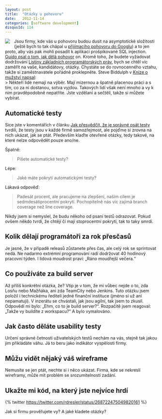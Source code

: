 ```yaml
---
layout: post
title:  "Otázky u pohovoru"
date:   2012-11-14
categories: [software development]
disqusId: 114
---
```

<div style="float: left; margin: 0 1em 1em 0; text-align: center;"><a href="http://www.flickr.com/photos/bantercz/6539198603/in/photostream"><img src="http://farm8.staticflickr.com/7164/6539198603_c38604cb89_m.jpg" /></a></div>Jsou firmy, kde vás u pohovoru budou dusit na asymptotické složitosti (ještě bych to tak chápal u <a href="/item/106">přijímacího pohovoru do Googlu</a>) a to jen proto, aby vás pak mohli posadit k aplikaci prošpikované SQL injection. <a href="http://www.sw-samuraj.cz/2012/11/jak-delam-java-pohovor.html">Guido psal o tom, jak dělá pohovor</a> on. Kromě toho, že budete vyžadovat dodržování <a href="/item/109">Listiny základních programátorských práv</a>, bych se chtěl víc zaměřit na vaše, kandidátovy, otázky. Chystáte se do rovnocenného vztahu, takže si zaměstnavatele pořádně proklepněte. Steve Biddulph v <a href="http://www.kosmas.cz/detail.asp?cislo=164279&amp;afil=1102">Knize o mužství napsal</a>:
<div style="clear:both"></div>
> Někteří lidé nemají na výběr. Mají mizernou a špatně placenou práci a s tím, co za ni dostanou, sotva vyjdou. Takových lidí však není mnoho a
 vy k nim pravděpodobně nepatříte. Jste vzdělaní a sečtělí, takže si můžete vybírat.
<!--more-->

Automatické testy
------
Sice jste v komentářích v článku <a href="/item/112">Jak přesvědčit, že je správné psát testy</a> tvrdili, že testy jsou v každé firmě samozřejmost, ale pojďme si zrovna na nich ukázat, jak se ptát. Především klaďte otevřené otázky, tedy takové, na které nelze odpovědět pouze ano/ne.

Špatně:

>Píšete automatické testy?

Lépe:

> Jaké máte pokrytí automatickými testy?

Lákavá odpověď:
> Padesát procent, ale pracujeme na zlepšení, naším cílem je sedmdesátiprocentní pokrytí. Pochopitelně nás víc zajímá branch coverage než line 
coverage.

Nikdy jsem si nemyslel, že budu někoho od psaní testů odrazovat. Pokud ovšem někdo tvrdí, že chtějí čí mají stoprocentní pokrytí, tak to taky smrdí.

Kolik dělají programátoři za rok přesčasů
------
Je jasné, že v případě releasů zůstanete přes čas, ale celý rok se sprintovat nedá. Ne nadarmo extrémní programování radí dodržovat 40&nbsp;hodinový pracovní týden. I lidová moudrost praví: „Ráno moudřejší večera.“

Co používáte za build server
------
Až příliš konkrétní otázka, že? Vtip je v tom, že mi vůbec nejde o to, zda Losňu nebo Mažňáka, ani zda TeamCity nebo Jenkins. Tuto otázku jsem položil i technickému řediteli jedné finanční instituce (jméno si už ani nepamatuji). V inzerátu se chvástali, jak jsou agilní, tak jsem to zkusil. Odpovědí mi bylo: „Ehm, co to je build server?“. Rozpačitě jsem reagoval: „Takže vy buildíte z workspacu?“ A bylo vymalováno.

Jak často děláte usability testy
------
Určení správné četnosti uživatelských testů nechám na vás, stejně tak jakou jim přikládáte váhu. Já to beru jako indikátor vyspělosti firmy.

Můžu vidět nějaký váš wireframe
------
Nemusíte se jen ptát, nechte si i něco ukázat. Firma, kde se nekreslí wireframy, může mít problém se srozumitelností zadání.

Ukažte mi kód, na který jste nejvíce hrdí
------
{% twitter https://twitter.com/rdresler/status/268722475049820161 %}

Jak si firmu prověřujete vy? A jaké kladete otázky?